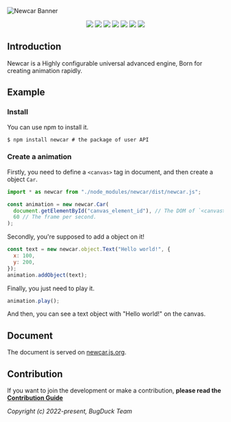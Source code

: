 <picture>
  <source media="(prefers-color-scheme: dark)" srcset="https://github.com/Bug-Duck/newcar/assets/73536163/0a17bf99-6ea5-483c-87f6-c9b284ad0030">
  <img alt="Newcar Banner" src="https://github.com/Bug-Duck/newcar/assets/73536163/02dc932c-b718-4f83-be2c-8e665760e2cd">
</picture>

<p align="center">
  <img src="https://img.shields.io/github/stars/Bug-Duck/newcar?color=yellowgreen&logo=github&style=flat-square" />
  <img src="https://img.shields.io/github/forks/Bug-Duck/newcar?logo=github&style=flat-square" />
  <img src="https://img.shields.io/github/license/Bug-Duck/newcar?color=skyblue&logo=github&style=flat-square" />
  <a href="https://twitter.com/bugduckteam"><img src="https://shields.io/badge/twitter-BugDuck_Team-blue?logo=twitter&style=flat-square" /></a>
  <a href="https://discord.gg/ANqgRc3C4b"><img src="https://shields.io/badge/discord-newcarjs-blue?logo=discord&style=flat-square" /></a>
  <a href="https://www.npmjs.com/package/newcar"><img src="https://img.shields.io/npm/dw/newcar.svg"/></a>
  <a href="https://www.npmjs.com/package/newcar"><img src="https://img.shields.io/npm/v/newcar.svg"/></a>
</p>

## Introduction

Newcar is a Highly configurable universal advanced engine, Born for creating animation rapidly.

## Example

### Install

You can use npm to install it.

```shell
$ npm install newcar # the package of user API
```

### Create a animation

Firstly, you need to define a `<canvas>` tag in document, and then create a object `Car`.

```javascript
import * as newcar from "./node_modules/newcar/dist/newcar.js";

const animation = new newcar.Car(
  document.getElementById("canvas_element_id"), // The DOM of `<canvas>`.
  60 // The frame per second.
);
```

Secondly, you're supposed to add a object on it!

```javascript
const text = new newcar.object.Text("Hello world!", {
  x: 100,
  y: 200,
});
animation.addObject(text);
```

Finally, you just need to play it.

```javascript
animation.play();
```

And then, you can see a text object with "Hello world!" on the canvas.

## Document

The document is served on [newcar.js.org](https://newcar.js.org).

## Contribution

If you want to join the development or make a contribution, **please read the [Contribution Guide](./doc/README.md)**

_Copyright (c) 2022-present, BugDuck Team_

